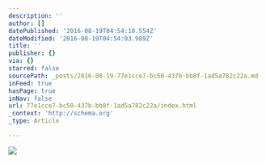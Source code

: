 ```yaml
---
description: ''
author: []
datePublished: '2016-08-19T04:54:10.554Z'
dateModified: '2016-08-19T04:54:03.989Z'
title: ''
publisher: {}
via: {}
starred: false
sourcePath: _posts/2016-08-19-77e1cce7-bc50-437b-bb8f-1ad5a782c22a.md
inFeed: true
hasPage: true
inNav: false
url: 77e1cce7-bc50-437b-bb8f-1ad5a782c22a/index.html
_context: 'http://schema.org'
_type: Article

---
```

![](https://the-grid-user-content.s3-us-west-2.amazonaws.com/c4fb6089-c336-4fa6-a02d-4a55db75d9d5.jpg)